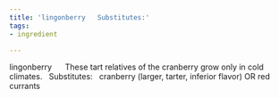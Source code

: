 ```yaml
---
title: 'lingonberry   Substitutes:'
tags:
- ingredient

---
```

lingonberry      These tart relatives of the cranberry grow only in cold climates.   Substitutes:   cranberry (larger, tarter, inferior flavor) OR red currants
